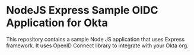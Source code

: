 # NodeJS Express Sample OIDC Application for Okta

This repository contains a sample Node JS application that uses Express framework.
It uses OpenID Connect library to integrate with your Okta org.
